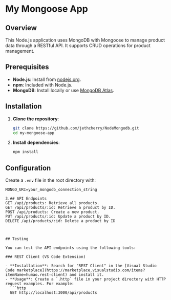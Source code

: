 # My Mongoose App

## Overview

This Node.js application uses MongoDB with Mongoose to manage product data through a RESTful API. It supports CRUD operations for product management.

## Prerequisites

- **Node.js**: Install from [nodejs.org](https://nodejs.org/).
- **npm**: Included with Node.js.
- **MongoDB**: Install locally or use [MongoDB Atlas](https://www.mongodb.com/cloud/atlas).

## Installation

1. **Clone the repository**:

    ```bash
    git clone https://github.com/jethcherry/NodeMongodb.git
    cd my-mongoose-app
    ```

2. **Install dependencies**:

    ```bash
    npm install
    ```

## Configuration

Create a `.env` file in the root directory with:

```plaintext
MONGO_URI=your_mongodb_connection_string

3.## API Endpoints
GET /api/products: Retrieve all products.
GET /api/products/:id: Retrieve a product by ID.
POST /api/products: Create a new product.
PUT /api/products/:id: Update a product by ID.
DELETE /api/products/:id: Delete a product by ID



## Testing

You can test the API endpoints using the following tools:

### REST Client (VS Code Extension)

- **Installation**: Search for "REST Client" in the [Visual Studio Code marketplace](https://marketplace.visualstudio.com/items?itemName=humao.rest-client) and install it.
- **Usage**: Create a `.http` file in your project directory with HTTP request examples. For example:
  ```http
  GET http://localhost:3000/api/products

